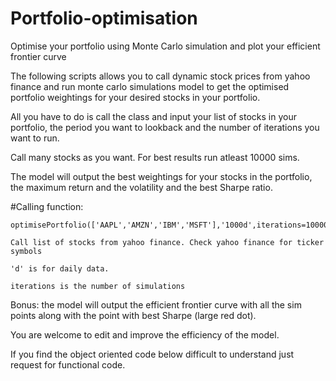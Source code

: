 # Portfolio-optimisation
Optimise your portfolio using Monte Carlo simulation and plot your efficient frontier curve

The following scripts allows you to call dynamic stock prices
from yahoo finance and run monte carlo simulations model to
get the optimised portfolio weightings for your desired stocks
in your portfolio.

All you have to do is call the class and input your list of stocks
in your portfolio, the period you want to lookback and the number of
iterations you want to run.

Call many stocks as you want. For best results run atleast 10000 sims.

The model will output the best weightings for your stocks in the
portfolio, the maximum return and the volatility and the best Sharpe
ratio.

#Calling function:
    
    optimisePortfolio(['AAPL','AMZN','IBM','MSFT'],'1000d',iterations=10000)

    Call list of stocks from yahoo finance. Check yahoo finance for ticker
    symbols
    
    'd' is for daily data.
    
    iterations is the number of simulations

Bonus: the model will output the efficient frontier curve with all the
sim points along with the point with best Sharpe (large red dot).

You are welcome to edit and improve the efficiency of the model.

If you find the object oriented code below difficult to understand
just request for functional code.
